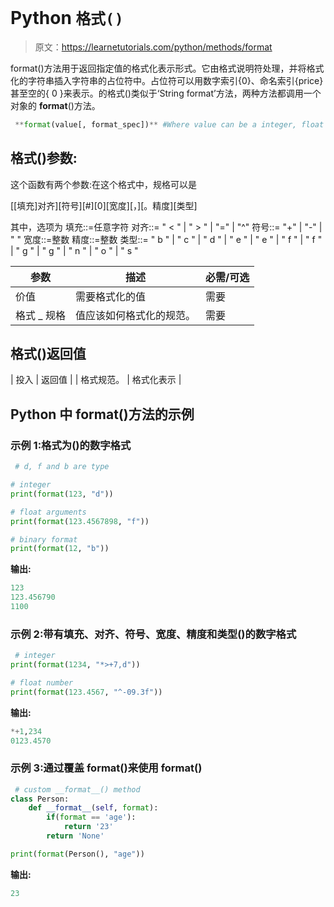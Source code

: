 # Python `格式()`

> 原文：<https://learnetutorials.com/python/methods/format>

format()方法用于返回指定值的格式化表示形式。它由格式说明符处理，并将格式化的字符串插入字符串的占位符中。占位符可以用数字索引{0}、命名索引{price}甚至空的{ 0 }来表示。的格式()类似于‘String format’方法，两种方法都调用一个对象的 __format__()方法。

```py
 **format(value[, format_spec])** #Where value can be a integer, float or binary format.

```

## 格式()参数:

这个函数有两个参数:在这个格式中，规格可以是

[[填充]对齐][符号][#][0][宽度][，][。精度][类型]

其中，选项为
填充::=任意字符
对齐::= " < " | " > " | "=" | "^"
符号::= "+" | "-" | " "
宽度::=整数
精度::=整数
类型::= " b " | " c " | " d " | " e " | " e " | " f " | " f " | " g " | " g " | " n " | " o " | " s "

| 参数 | 描述 | 必需/可选 |
| --- | --- | --- |
| 价值 | 需要格式化的值 | 需要 |
| 格式 _ 规格 | 值应该如何格式化的规范。 | 需要 |

## 格式()返回值

| 投入 | 返回值 |
| 格式规范。 | 格式化表示 |

## Python 中 format()方法的示例

### 示例 1:格式为()的数字格式

```py
 # d, f and b are type

# integer
print(format(123, "d"))

# float arguments
print(format(123.4567898, "f"))

# binary format
print(format(12, "b")) 

```

**输出:**

```py
123
123.456790
1100 
```

### 示例 2:带有填充、对齐、符号、宽度、精度和类型()的数字格式

```py
 # integer 
print(format(1234, "*>+7,d"))

# float number
print(format(123.4567, "^-09.3f")) 

```

**输出:**

```py
*+1,234
0123.4570 
```

### 示例 3:通过覆盖 __format__()来使用 format()

```py
 # custom __format__() method
class Person:
    def __format__(self, format):
        if(format == 'age'):
            return '23'
        return 'None'

print(format(Person(), "age")) 

```

**输出:**

```py
23 
```